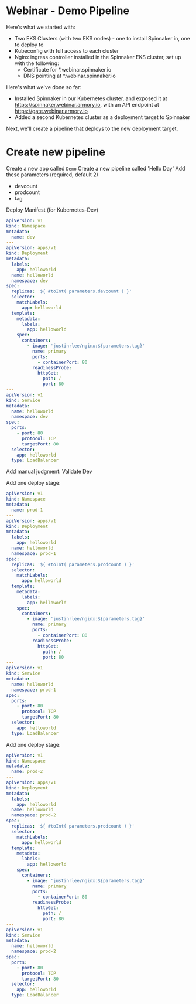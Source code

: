 # Webinar - Demo Pipeline

Here's what we started with:

* Two EKS Clusters (with two EKS nodes) - one to install Spinnaker in, one to deploy to
* Kubeconfig with full access to each cluster
* Nginx ingress controller installed in the Spinnaker EKS cluster, set up with the following:
  * Certificate for *.webinar.spinnaker.io
  * DNS pointing at *.webinar.spinnaker.io

Here's what we've done so far:
* Installed Spinnaker in our Kubernetes cluster, and exposed it at  https://spinnaker.webinar.armory.io, with an API endpoint at https://gate.webinar.armory.io
* Added a second Kubernetes cluster as a deployment target to Spinnaker

Next, we'll create a pipeline that deploys to the new deployment target.

# Create new pipeline
Create a new app called `Demo`
Create a new pipeline called 'Hello Day'
Add these parameters (required, default 2)
* devcount
* prodcount
* tag

Deploy Manifest (for Kubernetes-Dev)
```yaml
apiVersion: v1
kind: Namespace
metadata:
  name: dev
---
apiVersion: apps/v1
kind: Deployment
metadata:
  labels:
    app: helloworld
  name: helloworld
  namespace: dev
spec:
  replicas: '${ #toInt( parameters.devcount ) }'
  selector:
    matchLabels:
      app: helloworld
  template:
    metadata:
      labels:
        app: helloworld
    spec:
      containers:
        - image: 'justinrlee/nginx:${parameters.tag}'
          name: primary
          ports:
            - containerPort: 80
          readinessProbe:
            httpGet:
              path: /
              port: 80
---
apiVersion: v1
kind: Service
metadata:
  name: helloworld
  namespace: dev
spec:
  ports:
    - port: 80
      protocol: TCP
      targetPort: 80
  selector:
    app: helloworld
  type: LoadBalancer
```

Add manual judgment: Validate Dev

Add one deploy stage:
```yaml
apiVersion: v1
kind: Namespace
metadata:
  name: prod-1
---
apiVersion: apps/v1
kind: Deployment
metadata:
  labels:
    app: helloworld
  name: helloworld
  namespace: prod-1
spec:
  replicas: '${ #toInt( parameters.prodcount ) }'
  selector:
    matchLabels:
      app: helloworld
  template:
    metadata:
      labels:
        app: helloworld
    spec:
      containers:
        - image: 'justinrlee/nginx:${parameters.tag}'
          name: primary
          ports:
            - containerPort: 80
          readinessProbe:
            httpGet:
              path: /
              port: 80
---
apiVersion: v1
kind: Service
metadata:
  name: helloworld
  namespace: prod-1
spec:
  ports:
    - port: 80
      protocol: TCP
      targetPort: 80
  selector:
    app: helloworld
  type: LoadBalancer
```

Add one deploy stage:
```yaml
apiVersion: v1
kind: Namespace
metadata:
  name: prod-2
---
apiVersion: apps/v1
kind: Deployment
metadata:
  labels:
    app: helloworld
  name: helloworld
  namespace: prod-2
spec:
  replicas: '${ #toInt( parameters.prodcount ) }'
  selector:
    matchLabels:
      app: helloworld
  template:
    metadata:
      labels:
        app: helloworld
    spec:
      containers:
        - image: 'justinrlee/nginx:${parameters.tag}'
          name: primary
          ports:
            - containerPort: 80
          readinessProbe:
            httpGet:
              path: /
              port: 80
---
apiVersion: v1
kind: Service
metadata:
  name: helloworld
  namespace: prod-2
spec:
  ports:
    - port: 80
      protocol: TCP
      targetPort: 80
  selector:
    app: helloworld
  type: LoadBalancer
```